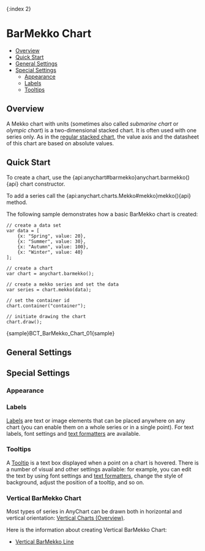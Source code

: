 {:index 2}
# BarMekko Chart

* [Overview](#overview)
* [Quick Start](#quick_start)
* [General Settings](#general_settings)
* [Special Settings](#special_settings)
  * [Appearance](#appearance)
  * [Labels](#labels)
  * [Tooltips](#tooltips)

## Overview

A Mekko chart with units (sometimes also called *submarine chart* or *olympic chart*) is a two-dimensional stacked chart. It is often used with one series only. As in the [regular stacked chart](../Stacked/Overview), the value axis and the datasheet of this chart are based on absolute values. 

## Quick Start

To create a chart, use the {api:anychart#barmekko}anychart.barmekko(){api} chart constructor. 

To add a series call the {api:anychart.charts.Mekko#mekko}mekko(){api} method.

The following sample demonstrates how a basic BarMekko  chart is created:

```
// create a data set
var data = [
	{x: "Spring", value: 20},
	{x: "Summer", value: 30},
	{x: "Autumn", value: 100},
	{x: "Winter", value: 40}
];

// create a chart
var chart = anychart.barmekko();

// create a mekko series and set the data
var series = chart.mekko(data);

// set the container id
chart.container("container");

// initiate drawing the chart
chart.draw();
```

{sample}BCT\_BarMekko\_Chart\_01{sample}

## General Settings
## Special Settings
### Appearance

### Labels

[Labels](../Common_Settings/Labels) are text or image elements that can be placed anywhere on any chart (you can enable them on a whole series or in a single point). For text labels, font settings and [text formatters](../Common_Settings/Text_Formatters) are available.

### Tooltips

A [Tooltip](../Common_Settings/Tooltip) is a text box displayed when a point on a chart is hovered. There is a number of visual and other settings available: for example, you can edit the text by using font settings and [text formatters](../Common_Settings/Text_Formatters), change the style of background, adjust the position of a tooltip, and so on.

### Vertical BarMekko Chart

Most types of series in AnyChart can be drawn both in horizontal and vertical orientation: [Vertical Charts (Overview)](Vertical/Overview).

Here is the information about creating Vertical BarMekko Chart:

* [Vertical BarMekko Line](Vertical/BarMekko_Chart)

